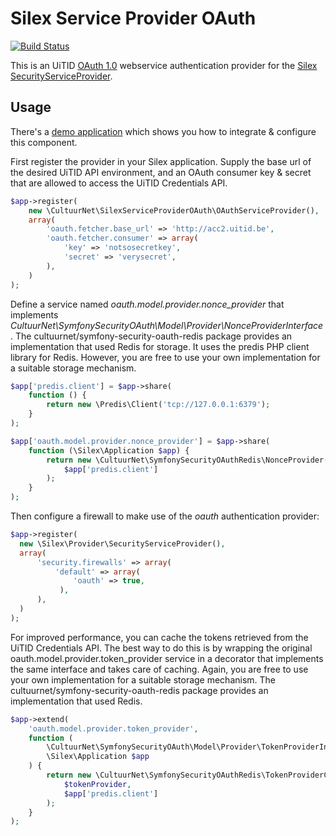 # Silex Service Provider OAuth

[![Build Status](https://travis-ci.org/cultuurnet/silex-service-provider-oauth.svg?branch=master)](https://travis-ci.org/cultuurnet/silex-service-provider-oauth)

This is an UiTID [OAuth 1.0](http://tools.ietf.org/html/rfc5849) webservice
authentication provider for the [Silex SecurityServiceProvider](http://silex.sensiolabs.org/doc/providers/security.html).

## Usage

There's a [demo application](https://github.com/cultuurnet/demo-silex-oauth) 
which shows you how to integrate & configure this component.

First register the provider in your Silex application. Supply the base url of 
the desired UiTID API environment, and an OAuth consumer key & secret that are 
allowed to access the UiTID Credentials API.

```php
$app->register(
    new \CultuurNet\SilexServiceProviderOAuth\OAuthServiceProvider(),
    array(
        'oauth.fetcher.base_url' => 'http://acc2.uitid.be',
        'oauth.fetcher.consumer' => array(
            'key' => 'notsosecretkey',
            'secret' => 'verysecret',
        ),
    )
);
```

Define a service named _oauth.model.provider.nonce_provider_ that implements
_CultuurNet\SymfonySecurityOAuth\Model\Provider\NonceProviderInterface_.
The cultuurnet/symfony-security-oauth-redis package provides an implementation
that used Redis for storage. It uses the predis PHP client library for Redis.
However, you are free to use your own implementation for a suitable
storage mechanism.

```php
$app['predis.client'] = $app->share(
    function () {
        return new \Predis\Client('tcp://127.0.0.1:6379');
    }
);

$app['oauth.model.provider.nonce_provider'] = $app->share(
    function (\Silex\Application $app) {
        return new \CultuurNet\SymfonySecurityOAuthRedis\NonceProvider(
            $app['predis.client']
        );
    }
);
```

Then configure a firewall to make use of the _oauth_ authentication provider:

```php
$app->register(
  new \Silex\Provider\SecurityServiceProvider(),
  array(
      'security.firewalls' => array(
          'default' => array(
              'oauth' => true,
           ),
      ),
  )
);
```

For improved performance, you can cache the tokens retrieved from the UiTID 
Credentials API. The best way to do this is by wrapping the original
oauth.model.provider.token_provider service in a decorator that implements the
same interface and takes care of caching. Again, you are free to use your own
implementation for a suitable storage mechanism. The 
cultuurnet/symfony-security-oauth-redis package provides an implementation
that used Redis.
 
```php
$app->extend(
    'oauth.model.provider.token_provider',
    function (
        \CultuurNet\SymfonySecurityOAuth\Model\Provider\TokenProviderInterface $tokenProvider,
        \Silex\Application $app
    ) {
        return new \CultuurNet\SymfonySecurityOAuthRedis\TokenProviderCache(
            $tokenProvider,
            $app['predis.client']
        );
    }
);
```
